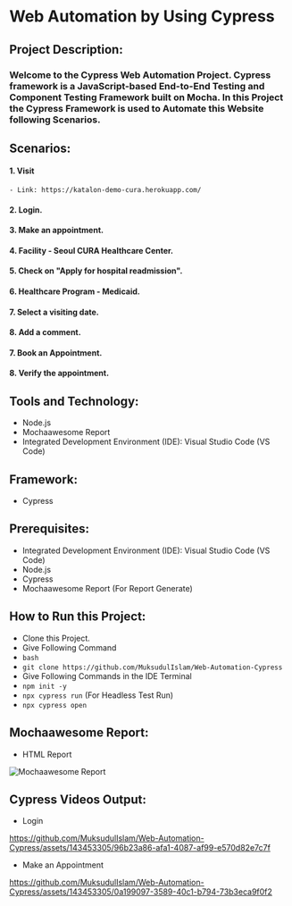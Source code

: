 # Web Automation by Using Cypress

## Project Description:
  
### Welcome to the Cypress Web Automation Project. Cypress framework is a JavaScript-based End-to-End Testing and Component Testing Framework built on Mocha. In this Project the Cypress Framework is used to Automate this Website following Scenarios.

## Scenarios:

#### 1. Visit 
    - Link: https://katalon-demo-cura.herokuapp.com/
#### 2. Login.
#### 3. Make an appointment.
#### 4. Facility - Seoul CURA Healthcare Center.
#### 5. Check on "Apply for hospital readmission".
#### 6. Healthcare Program - Medicaid.
#### 7. Select a visiting date.
#### 8. Add a comment.
#### 7. Book an Appointment.
#### 8. Verify the appointment.

## Tools and Technology:

- Node.js
- Mochaawesome Report
- Integrated Development Environment (IDE): Visual Studio Code (VS Code)

## Framework:

- Cypress

## Prerequisites:

- Integrated Development Environment (IDE): Visual Studio Code (VS Code)
- Node.js
- Cypress
- Mochaawesome Report (For Report Generate)

## How to Run this Project:

- Clone this Project.
- Give Following Command
- ```bash```
- ```git clone https://github.com/MuksudulIslam/Web-Automation-Cypress```
- Give Following Commands in the IDE Terminal
- ```npm init -y```
- ```npx cypress run``` (For Headless Test Run)
- ```npx cypress open``` 

## Mochaawesome Report:

- HTML Report

![Mochaawesome Report](https://github.com/MuksudulIslam/Web-Automation-Cypress/assets/143453305/aed06c45-59ca-447d-af04-c0fe07524968)

## Cypress Videos Output:

- Login



https://github.com/MuksudulIslam/Web-Automation-Cypress/assets/143453305/96b23a86-afa1-4087-af99-e570d82e7c7f

- Make an Appointment



https://github.com/MuksudulIslam/Web-Automation-Cypress/assets/143453305/0a199097-3589-40c1-b794-73b3eca9f0f2








